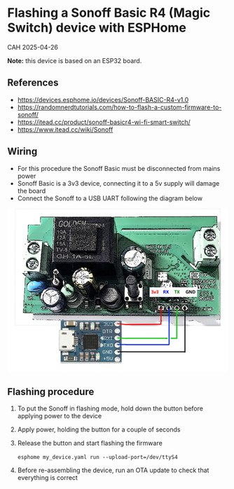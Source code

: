 # Flashing a Sonoff Basic R4 (Magic Switch) device with ESPHome

CAH 2025-04-26

**Note:** this device is based on an ESP32 board.

## References

- <https://devices.esphome.io/devices/Sonoff-BASIC-R4-v1.0>
- <https://randomnerdtutorials.com/how-to-flash-a-custom-firmware-to-sonoff/>
- <https://itead.cc/product/sonoff-basicr4-wi-fi-smart-switch/>
- <https://www.itead.cc/wiki/Sonoff>

## Wiring

- For this procedure the Sonoff Basic must be disconnected from mains power
- Sonoff Basic is a 3v3 device, connecting it to a 5v supply will damage the board
- Connect the Sonoff to a USB UART following the diagram below

![Sonoff R4 Basic UART connection diagram](../images/sonoff_basic_r4_magic_serial_connection.png)

## Flashing procedure

1. To put the Sonoff in flashing mode, hold down the button before applying power to the device
2. Apply power, holding the button for a couple of seconds
3. Release the button and start flashing the firmware

    `esphome my_device.yaml run --upload-port=/dev/ttyS4`

4. Before re-assembling the device, run an OTA update to check that everything is correct
